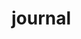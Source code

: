 # journal 
                                            
                                                            
                                                                                                                                                                        
                                                            
                                                                                  
                                                                                      
                                                           
                                                                                                                                     
